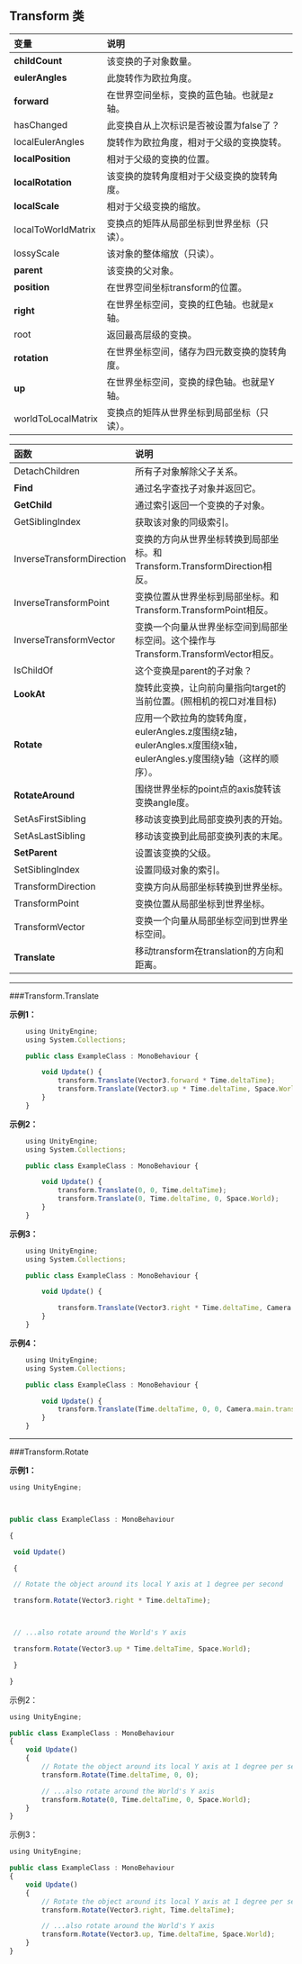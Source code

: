 ## Transform 类

|变量|说明|
|:--|:--|
|**childCount**|该变换的子对象数量。|
|**eulerAngles**|此旋转作为欧拉角度。|
|**forward**|在世界空间坐标，变换的蓝色轴。也就是z轴。|
|hasChanged|此变换自从上次标识是否被设置为false了？|
|localEulerAngles|旋转作为欧拉角度，相对于父级的变换旋转。|
|**localPosition**|相对于父级的变换的位置。|
|**localRotation**|该变换的旋转角度相对于父级变换的旋转角度。|
|**localScale**|相对于父级变换的缩放。|
|localToWorldMatrix|变换点的矩阵从局部坐标到世界坐标（只读）。|
|lossyScale|该对象的整体缩放（只读）。|
|**parent**|该变换的父对象。|
|**position**|在世界空间坐标transform的位置。|
|**right**|在世界坐标空间，变换的红色轴。也就是x轴。|
|root|返回最高层级的变换。|
|**rotation**|在世界坐标空间，储存为四元数变换的旋转角度。|
|**up**|在世界坐标空间，变换的绿色轴。也就是Y轴。|
|worldToLocalMatrix|变换点的矩阵从世界坐标到局部坐标（只读）。|


|函数|说明|
|:--|:--|
|DetachChildren|所有子对象解除父子关系。|
|**Find**|通过名字查找子对象并返回它。|
|**GetChild**|通过索引返回一个变换的子对象。|
|GetSiblingIndex|获取该对象的同级索引。|
|InverseTransformDirection|变换的方向从世界坐标转换到局部坐标。和Transform.TransformDirection相反。|
|InverseTransformPoint|变换位置从世界坐标到局部坐标。和Transform.TransformPoint相反。|
|InverseTransformVector|变换一个向量从世界坐标空间到局部坐标空间。这个操作与Transform.TransformVector相反。|
|IsChildOf|这个变换是parent的子对象？|
|**LookAt**|旋转此变换，让向前向量指向target的当前位置。(照相机的视口对准目标)|
|**Rotate**|应用一个欧拉角的旋转角度，eulerAngles.z度围绕z轴，eulerAngles.x度围绕x轴，eulerAngles.y度围绕y轴（这样的顺序）。|
|**RotateAround**|围绕世界坐标的point点的axis旋转该变换angle度。|
|SetAsFirstSibling|移动该变换到此局部变换列表的开始。|
|SetAsLastSibling|移动该变换到此局部变换列表的末尾。|
|**SetParent**|设置该变换的父级。|
|SetSiblingIndex|设置同级对象的索引。|
|TransformDirection|变换方向从局部坐标转换到世界坐标。|
|TransformPoint|变换位置从局部坐标到世界坐标。|
|TransformVector|变换一个向量从局部坐标空间到世界坐标空间。|
|**Translate**|移动transform在translation的方向和距离。|

---

###Transform.Translate

**示例1：**
```javascript
    using UnityEngine;
    using System.Collections;

    public class ExampleClass : MonoBehaviour {

        void Update() {
            transform.Translate(Vector3.forward * Time.deltaTime);
            transform.Translate(Vector3.up * Time.deltaTime, Space.World);
        }
    }
```

**示例2：**
```javascript
    using UnityEngine;
    using System.Collections;

    public class ExampleClass : MonoBehaviour {

        void Update() {
            transform.Translate(0, 0, Time.deltaTime);
            transform.Translate(0, Time.deltaTime, 0, Space.World);
        }
    }
```

**示例3：**
```javascript
    using UnityEngine;
    using System.Collections;

    public class ExampleClass : MonoBehaviour {

        void Update() {

            transform.Translate(Vector3.right * Time.deltaTime, Camera.main.transform);
        }
    }
```

**示例4：**
```javascript
    using UnityEngine;
    using System.Collections;

    public class ExampleClass : MonoBehaviour {

        void Update() {
            transform.Translate(Time.deltaTime, 0, 0, Camera.main.transform);
        }
    }
```

---

###Transform.Rotate

**示例1：**
```javascript
using UnityEngine;



public class ExampleClass : MonoBehaviour

{

 void Update()

 {

 // Rotate the object around its local Y axis at 1 degree per second

 transform.Rotate(Vector3.right * Time.deltaTime);



 // ...also rotate around the World's Y axis

 transform.Rotate(Vector3.up * Time.deltaTime, Space.World);

 }

}


```

示例2：
```javascript
using UnityEngine;

public class ExampleClass : MonoBehaviour 
{
    void Update() 
    {
        // Rotate the object around its local Y axis at 1 degree per second
        transform.Rotate(Time.deltaTime, 0, 0);

        // ...also rotate around the World's Y axis
        transform.Rotate(0, Time.deltaTime, 0, Space.World);
    }
}
```

示例3：
```javascript
using UnityEngine;

public class ExampleClass : MonoBehaviour 
{
    void Update() 
    {
        // Rotate the object around its local Y axis at 1 degree per second
        transform.Rotate(Vector3.right, Time.deltaTime);

        // ...also rotate around the World's Y axis
        transform.Rotate(Vector3.up, Time.deltaTime, Space.World);
    }
}
```

